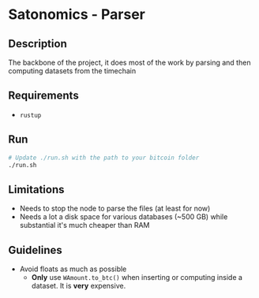 # Satonomics - Parser

## Description

The backbone of the project, it does most of the work by parsing and then computing datasets from the timechain

## Requirements

- `rustup`

## Run

```bash
# Update ./run.sh with the path to your bitcoin folder
./run.sh
```

## Limitations

- Needs to stop the node to parse the files (at least for now)
- Needs a lot a disk space for various databases (~500 GB) while substantial it's much cheaper than RAM

## Guidelines

- Avoid floats as much as possible
  - **Only** use `WAmount.to_btc()` when inserting or computing inside a dataset. It is **very** expensive.
